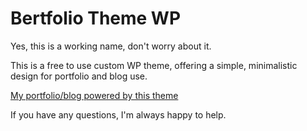 # Bertfolio Theme WP  
Yes, this is a working name, don't worry about it.  

This is a free to use custom WP theme, offering a simple, minimalistic design for portfolio and blog use.  

[My portfolio/blog powered by this theme](http://bertverstraete.io)

If you have any questions, I'm always happy to help.